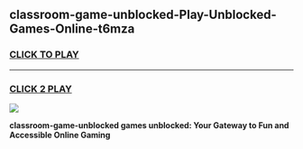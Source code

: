 
## classroom-game-unblocked-Play-Unblocked-Games-Online-t6mza
<h3>
<a href="https://premium76.site?title=classroom-game-unblocked&ref=24A">CLICK TO PLAY</a></h3>
<hr>

<h3>
<a href="https://premium76.site?title=classroom-game-unblocked&ref=24A">CLICK 2 PLAY</a>
  
</h3>

<a href="https://premium76.site?title=classroom-game-unblocked&ref=24A"><img src="https://clearcache.store/games.png"></a>


**classroom-game-unblocked games unblocked: Your Gateway to Fun and Accessible Online Gaming**
